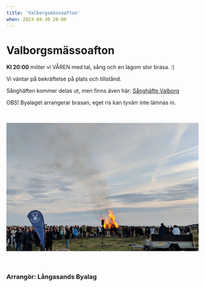 ```yaml
---
title: 'Valborgsmässoafton'
when: 2023-04-30 20:00
---
```


# Valborgsmässoafton

**Kl 20:00** möter vi VÅREN med tal, sång och en lagom stor brasa. :)

Vi väntar på bekräftelse på plats och tillstånd. 

Sånghäften kommer delas ut, men finns även här: 
<a href="/assets/images/Valborg.pdf">Sånghäfte Valborg</a>

OBS! Byalaget arrangerar brasan, eget ris kan tyvärr inte lämnas in.

&nbsp;
<!--
<div class="center">
    <img width="800" src="/assets/images/Valborg-map.png" />
</div>
&nbsp;
-->

<div class="center">
    <img width="800" src="/assets/images/Valborg_2019.jpg" />
</div>

&nbsp;

### Arrangör: Långasands Byalag
